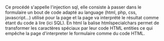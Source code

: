 Ce procédé s'appelle l'injection sql, elle consiste à passer dans le formulaire un bout de code adapté au language 
(html, php, css, javascript...) utilisé pour la page et la page va interprété le résultat comme étant du code à lire (ici SQL).
En html la balise htmlspecialchars permet de transformer les caractères spéciaux par leur code HTML entities
ce qui empêche la page d'interpreter le formulaire comme du code HTML.